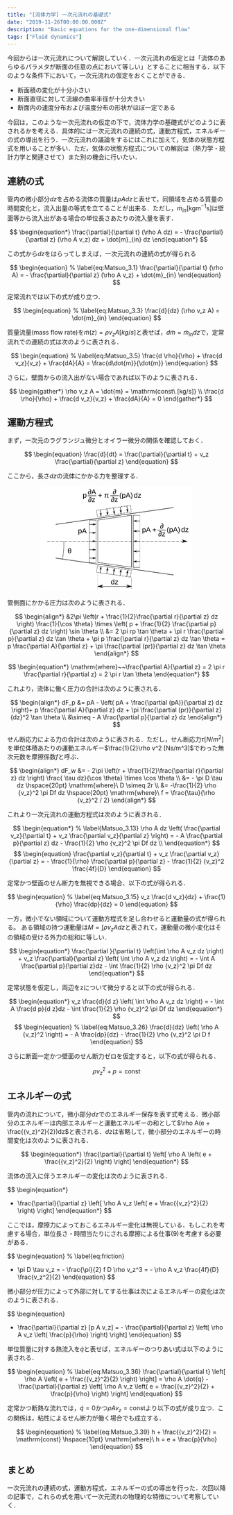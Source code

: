 ```yaml
---
title: "[流体力学] 一次元流れの基礎式"
date: "2019-11-26T00:00:00.000Z"
description: "Basic equations for the one-dimensional flow"
tags: ["Fluid dynamics"]
---
```


今回からは一次元流れについて解説していく．一次元流れの仮定とは「流体のあらゆるパラメタが断面の任意の点において等しい」とすることに相当する．以下のような条件下において，一次元流れの仮定をおくことができる．

- 断面積の変化が十分小さい
- 断面直径に対して流線の曲率半径が十分大きい
- 断面内の速度分布および温度分布の形状がほぼ一定である

今回は，このような一次元流れの仮定の下で，流体力学の基礎式がどのように表されるかを考える．具体的には一次元流れの連続の式，運動方程式，エネルギーの式の導出を行う．一次元流れの議論をするにはこれに加えて，気体の状態方程式を用いることが多い．ただ，気体の状態方程式についての解説は（熱力学・統計力学と関連させて）また別の機会に行いたい．

## 連続の式

管内の微小部分$dz$を占める流体の質量は$\rho A dz$と表せて，同領域を占める質量の時間変化と，流入出量の等式を立てることが出来る．ただし，$\dot{m}_{in} [\mathrm{kg} \mathrm{m}^{-1} \mathrm{s}]$は壁面等から流入出がある場合の単位長さあたりの流入量を表す．

$$
\begin{equation*}
\frac{\partial}{\partial t} (\rho A dz) = - \frac{\partial}{\partial z} (\rho A v_z) dz + \dot{m}_{in} dz
\end{equation*}
$$

この式から$dz$をはらってしまえば，一次元流れの連続の式が得られる

$$
\begin{equation}
% \label{eq:Matsuo_3.1}
\frac{\partial}{\partial t} (\rho A) = - \frac{\partial}{\partial z} (\rho A v_z) + \dot{m}_{in}
\end{equation}
$$

定常流れでは以下の式が成り立つ．

$$
\begin{equation}
% \label{eq:Matsuo_3.3}
\frac{d}{dz} (\rho v_z A) = \dot{m}_{in}
\end{equation}
$$

質量流量(mass flow rate)を$\dot{m}(z) = \rho v_z A [kg/s]$と表せば，$d\dot{m} = \dot{m}_{in} dz$で，定常流れでの連続の式は次のように表される．

$$
\begin{equation}
% \label{eq:Matsuo_3.5}
\frac{d \rho}{\rho} + \frac{d v_z}{v_z} + \frac{dA}{A} = \frac{d\dot{m}}{\dot{m}}
\end{equation}
$$

さらに，壁面からの流入出がない場合であれば以下のように表される．

$$
\begin{gather*}
\rho v_z A = \dot{m} = \mathrm{const\ [kg/s]} \\
\frac{d \rho}{\rho} + \frac{d v_z}{v_z} + \frac{dA}{A} = 0
\end{gather*}
$$

## 運動方程式

まず，一次元のラグランジュ微分とオイラー微分の関係を確認しておく．

$$
\begin{equation}
\frac{d}{dt} = \frac{\partial}{\partial t} + v_z \frac{\partial}{\partial z}
\end{equation}
$$

ここから，長さ$dz$の流体にかかる力を整理する．

<div align="center"><img src=".\1d-flow.svg" width="350" title="Forces in 1-Dimensional Flow"></div>

管側面にかかる圧力は次のように表される．

$$
\begin{align*}
&2\pi \left(r + \frac{1}{2}\frac{\partial r}{\partial z} dz \right) \frac{1}{\cos \theta} \times \left( p + \frac{1}{2} \frac{\partial p}{\partial z} dz \right) \sin \theta \\
&= 2 \pi rp \tan \theta + \pi r \frac{\partial p}{\partial z} dz \tan \theta + \pi p \frac{\partial r}{\partial z} dz \tan \theta
= p \frac{\partial A}{\partial z} + \pi \frac{\partial (pr)}{\partial z} dz \tan \theta
\end{align*}
$$

$$
\begin{equation*}
\mathrm{where}~~\frac{\partial A}{\partial z} = 2 \pi r \frac{\partial r}{\partial z} = 2 \pi r \tan \theta
\end{equation*}
$$

これより，流体に働く圧力の合計は次のように表される．

$$
\begin{align*}
dF_p &= pA - \left( pA + \frac{\partial (pA)}{\partial z} dz \right)+ p \frac{\partial A}{\partial z} dz + \pi \frac{\partial (pr)}{\partial z} {dz}^2 \tan \theta \\
&\simeq - A \frac{\partial p}{\partial z} dz
\end{align*}
$$

せん断応力による力の合計は次のように表される．ただし，せん断応力$\tau[N/m^2]$を単位体積あたりの運動エネルギー$\frac{1}{2}\rho v^2 [Ns/m^3]$でわった無次元数を摩擦係数$f$と呼ぶ．

$$
\begin{align*}
dF_w &= - 2\pi \left(r + \frac{1}{2}\frac{\partial r}{\partial z} dz \right) \frac{ \tau dz}{\cos \theta} \times \cos \theta \\
&= - \pi D \tau dz \hspace{20pt} \mathrm{where}\ D \simeq 2r \\
&= -\frac{1}{2} \rho {v_z}^2 \pi Df dz \hspace{20pt} \mathrm{where}\ f = \frac{\tau}{\rho {v_z}^2 / 2}
\end{align*}
$$

これより一次元流れの運動方程式は次のように表される．

$$
\begin{equation*}
% \label{Matsuo_3.13}
\rho A dz \left( \frac{\partial v_z}{\partial t} + v_z \frac{\partial v_z}{\partial z} \right) = - A \frac{\partial p}{\partial z} dz - \frac{1}{2} \rho {v_z}^2 \pi Df dz \\
\end{equation*}
$$
$$
\begin{equation}
\frac{\partial v_z}{\partial t} + v_z \frac{\partial v_z}{\partial z} = - \frac{1}{\rho} \frac{\partial p}{\partial z} - \frac{1}{2} {v_z}^2 \frac{4f}{D}
\end{equation}
$$

定常かつ壁面のせん断力を無視できる場合、以下の式が得られる．

$$
\begin{equation}
% \label{eq:Matsuo_3.15}
v_z \frac{d v_z}{dz} + \frac{1}{\rho} \frac{dp}{dz} = 0
\end{equation}
$$

一方，微小でない領域について運動方程式を足し合わせると運動量の式が得られる。
ある領域の持つ運動量は$M=\int \rho v_z A dz$と表されて，運動量の微小変化はその領域の受ける外力の総和に等しい．

$$
\begin{equation*}
\frac{\partial }{\partial t} \left(\int \rho A v_z dz \right) + v_z \frac{\partial}{\partial z} \left( \int \rho A v_z dz \right) = - \int A \frac{\partial p}{\partial z}dz - \int \frac{1}{2} \rho {v_z}^2 \pi Df dz
\end{equation*}
$$

定常状態を仮定し，両辺をzについて微分すると以下の式が得られる．

$$
\begin{equation*}
v_z \frac{d}{d z} \left( \int \rho A v_z dz \right) = - \int A \frac{d p}{d z}dz - \int \frac{1}{2} \rho {v_z}^2 \pi Df dz
\end{equation*}
$$
$$
\begin{equation}
% \label{eq:Matsuo_3.26}
\frac{d}{dz} \left( \rho A {v_z}^2 \right) = - A \frac{dp}{dz} - \frac{1}{2} \rho {v_z}^2 \pi D f
\end{equation}
$$

さらに断面一定かつ壁面のせん断力ゼロを仮定すると，以下の式が得られる．

$$
\begin{equation}
% \label{eq:Matsuo_3.27}
\rho {v_z}^2 + p = \mathrm{const}
\end{equation}
$$

## エネルギーの式

管内の流れについて，微小部分$dz$でのエネルギー保存を表す式考える．微小部分のエネルギーは内部エネルギーと運動エネルギーの和として$\rho A(e + \frac{{v_z}^2}{2})dz$と表される．$dz$は省略して，微小部分のエネルギーの時間変化は次のように表される．

$$
\begin{equation*}
\frac{\partial}{\partial t} \left[ \rho A \left( e + \frac{{v_z}^2}{2} \right) \right]
\end{equation*}
$$

流体の流入に伴うエネルギーの変化は次のように表される．

$$
\begin{equation*}
- \frac{\partial}{\partial z} \left[ \rho A v_z \left( e + \frac{{v_z}^2}{2} \right) \right]
\end{equation*}
$$

ここでは，摩擦力によっておこるエネルギー変化は無視している．もしこれを考慮する場合，単位長さ・時間当たりにされる摩擦による仕事(9)を考慮する必要がある．

$$
\begin{equation}
% \label{eq:friction}
- \pi D \tau v_z = - \frac{\pi}{2} f D \rho v_z^3 = - \rho A v_z \frac{4f}{D} \frac{v_z^2}{2}
\end{equation}
$$

微小部分が圧力によって外部に対してする仕事は次によるエネルギーの変化は次のように表される．

$$
\begin{equation}
- \frac{\partial}{\partial z} [p A v_z] = - \frac{\partial}{\partial z} \left[ \rho A v_z \left( \frac{p}{\rho} \right) \right]
\end{equation}
$$

単位質量に対する熱流入を$\dot{q}$と表せば，エネルギーのつりあい式は以下のように表される．

$$
\begin{equation}
% \label{eq:Matsuo_3.36}
\frac{\partial}{\partial t} \left[ \rho A \left( e + \frac{{v_z}^2}{2} \right) \right] = \rho A \dot{q} - \frac{\partial}{\partial z} \left[ \rho A v_z \left( e + \frac{{v_z}^2}{2} + \frac{p}{\rho} \right) \right]
\end{equation}
$$

定常かつ断熱な流れでは，$\dot{q}=0$かつ$\rho A v_z = \mathrm{const}$より以下の式が成り立つ．この関係は，粘性によるせん断力が働く場合でも成立する．

$$
\begin{equation}
% \label{eq:Matsuo_3.39}
h + \frac{{v_z}^2}{2} = \mathrm{const} \hspace{10pt} \mathrm{where}\ h = e + \frac{p}{\rho}
\end{equation}
$$

## まとめ

一次元流れの連続の式，運動方程式，エネルギーの式の導出を行った．次回以降の記事で，これらの式を用いて一次元流れの物理的な特徴について考察していく．